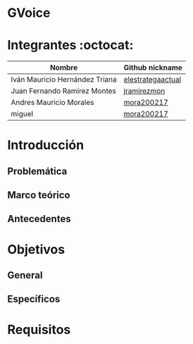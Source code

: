 # GVoice

# Integrantes  :octocat:
|            Nombre                |                      Github nickname                      |
|----------------------------------|-----------------------------------------------------------|
| Iván Mauricio Hernández Triana   | [elestrategaactual](https://github.com/elestrategaactual) | 
| Juan Fernando Ramírez Montes     |    [jramirezmon](https://github.com/jramirezmon)          |
| Andres Mauricio Morales          |    [mora200217](https://github.com/@mora200217)          |
| miguel                            |    [mora200217](https://github.com/@mora200217)          |


# Introducción


## Problemática

## Marco teórico

## Antecedentes

# Objetivos

## General

## Específicos


# Requisitos
